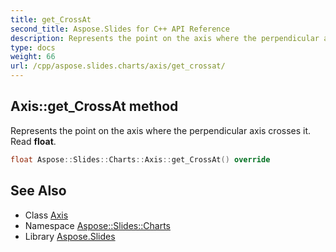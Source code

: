 ```yaml
---
title: get_CrossAt
second_title: Aspose.Slides for C++ API Reference
description: Represents the point on the axis where the perpendicular axis crosses it. Read float.
type: docs
weight: 66
url: /cpp/aspose.slides.charts/axis/get_crossat/
---
```

## Axis::get_CrossAt method


Represents the point on the axis where the perpendicular axis crosses it. Read **float**.

```cpp
float Aspose::Slides::Charts::Axis::get_CrossAt() override
```

## See Also

* Class [Axis](../)
* Namespace [Aspose::Slides::Charts](../../)
* Library [Aspose.Slides](../../../)
